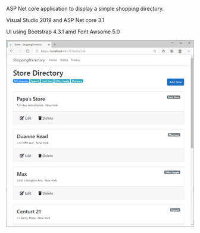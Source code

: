 ASP Net core application to display a simple shopping directory.

Visual Studio 2019 and ASP Net core 3.1

UI using Bootstrap 4.3.1 amd Font Awsome 5.0

![Directory page screen](https://github.com/ikemyle/Directory/blob/master/StoreDirectory.png?raw=true)



